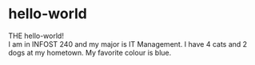 # hello-world
THE hello-world!
<br>
I am in INFOST 240 and my major is IT Management. I have 4 cats and 2 dogs at my hometown. My favorite colour is blue.
